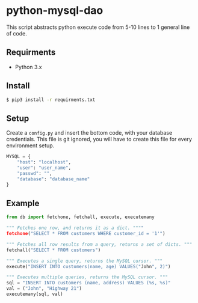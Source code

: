 # python-mysql-dao
This script abstracts python execute code from 5-10 lines to 1 general line of code.

## Requirments
* Python 3.x

## Install
```sh
$ pip3 install -r requirments.txt
```

## Setup
Create a `config.py` and insert the bottom code, with your database credentials. This file is git ignored, you will have to create this file for every environment setup.

```python
MYSQL = {
    "host": "localhost",
    "user": "user_name",
    "passwd": "",
    "database": "database_name"
}
```

## Example
```python
from db import fetchone, fetchall, execute, executemany

""" Fetches one row, and returns it as a dict. """"
fetchone("SELECT * FROM customers WHERE customer_id = '1'")

""" Fetches all row results from a query, returns a set of dicts. """
fetchall("SELECT * FROM customers")

""" Executes a single query, returns the MySQL cursor. """
execute("INSERT INTO customers(name, age) VALUES("John", 2)")

""" Executes multiple queries, returns the MySQL cursor. """
sql = "INSERT INTO customers (name, address) VALUES (%s, %s)"
val = ("John", "Highway 21")
executemany(sql, val)

```
